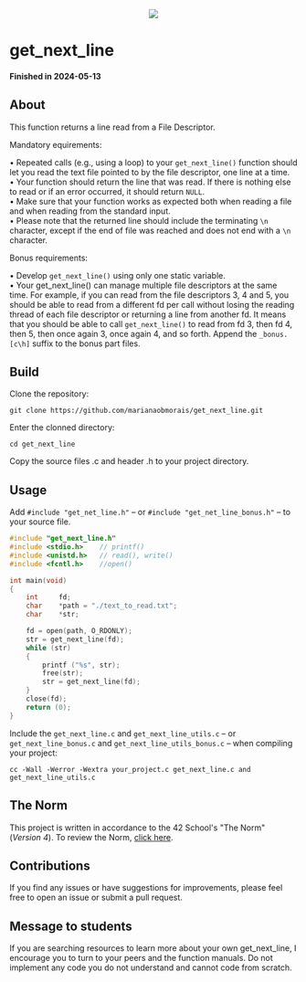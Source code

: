 <p align="center">
	<img src="https://img.shields.io/github/last-commit/marianaobmorais/get_next_line?color=%2312bab9&style=flat-square"/>
</p>

# get_next_line

#### Finished in 2024-05-13

## About

 This function returns a line read from a File Descriptor.

 Mandatory equirements:  


• Repeated calls (e.g., using a loop) to your `get_next_line()` function should let you read the text file pointed to by the file descriptor, one line at a time.  
• Your function should return the line that was read. If there is nothing else to read or if an error occurred, it should return `NULL`.  
• Make sure that your function works as expected both when reading a file and when reading from the standard input.  
• Please note that the returned line should include the terminating `\n` character, except if the end of file was reached and does not end with a `\n` character.  

 Bonus requirements:  


• Develop `get_next_line()` using only one static variable.  
• Your get_next_line() can manage multiple file descriptors at the same time. For example, if you can read from the file descriptors 3, 4 and 5, you should be able to read from a different fd per call without losing the reading thread of each file descriptor or returning a line from another fd. It means that you should be able to call `get_next_line()` to read from fd 3, then fd 4, then 5, then once again 3, once again 4, and so forth. Append the `_bonus.[c\h]` suffix to the bonus part files.

## Build

 Clone the repository: 
 ```shell
git clone https://github.com/marianaobmorais/get_next_line.git
```
 Enter the clonned directory:
 ```shell
cd get_next_line
```
Copy the source files .c and header .h to your project directory.

## Usage

Add `#include "get_net_line.h"` – or `#include "get_net_line_bonus.h"` – to your source file.  

```c
#include "get_next_line.h"
#include <stdio.h>    // printf()
#include <unistd.h>   // read(), write()
#include <fcntl.h>    //open()

int	main(void)
{
	int		fd;
	char	*path = "./text_to_read.txt";
	char	*str;

	fd = open(path, O_RDONLY);
	str = get_next_line(fd);
	while (str)
	{
		printf ("%s", str);
		free(str);
		str = get_next_line(fd);
	}
	close(fd);
	return (0);
}
```

Include the `get_next_line.c` and `get_next_line_utils.c` – or `get_next_line_bonus.c` and `get_next_line_utils_bonus.c` – when compiling your project:

```shell
cc -Wall -Werror -Wextra your_project.c get_next_line.c and get_next_line_utils.c
```

## The Norm

This project is written in accordance to the 42 School's "The Norm" (_Version 4_). To review the Norm, [click here](https://github.com/42School/norminette/blob/master/pdf/en.norm.pdf).

## Contributions

If you find any issues or have suggestions for improvements, please feel free to open an issue or submit a pull request.

## Message to students

If you are searching resources to learn more about your own get_next_line, I encourage you to turn to your peers and the function manuals. Do not implement any code you do not understand and cannot code from scratch.
